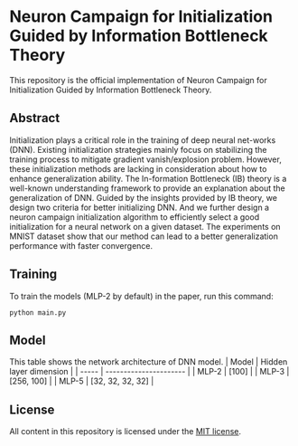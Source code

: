 # Neuron Campaign for Initialization Guided by Information Bottleneck Theory

This repository is the official implementation of Neuron Campaign for Initialization Guided by Information Bottleneck Theory. 

## Abstract

Initialization plays a critical role in the training of deep neural net-works (DNN). Existing initialization strategies mainly focus on stabilizing the training process to mitigate gradient vanish/explosion problem. However, these initialization methods are lacking in consideration about how to enhance generalization ability. The In-formation Bottleneck (IB) theory is a well-known understanding framework to provide an explanation about the generalization of DNN. Guided by the insights provided by IB theory, we design two criteria for better initializing DNN. And we further design a neuron campaign initialization algorithm to efficiently select a good initialization for a neural network on a given dataset. The experiments on MNIST dataset show that our method can lead to a better generalization performance with faster convergence.

## Training

To train the models (MLP-2 by default) in the paper, run this command:

```
python main.py
```
## Model
This table shows the network architecture of DNN model.
| Model | Hidden layer dimension |
| ----- | ---------------------- |
| MLP-2 | [100]                  |
| MLP-3 | [256, 100]             |
| MLP-5 | [32, 32, 32, 32]       |



## License
All content in this repository is licensed under the [MIT license](https://github.com/git/git-scm.com/blob/main/MIT-LICENSE.txt).